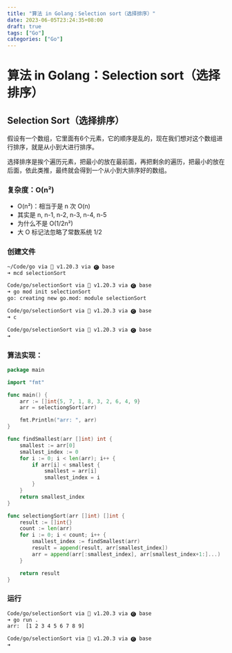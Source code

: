 ```yaml
---
title: "算法 in Golang：Selection sort（选择排序）"
date: 2023-06-05T23:24:35+08:00
draft: true
tags: ["Go"]
categories: ["Go"]
---
```


# 算法 in Golang：Selection sort（选择排序）

## Selection Sort（选择排序）

假设有一个数组，它里面有6个元素，它的顺序是乱的，现在我们想对这个数组进行排序，就是从小到大进行排序。

选择排序是挨个遍历元素，把最小的放在最前面，再把剩余的遍历，把最小的放在后面，依此类推，最终就会得到一个从小到大排序好的数组。

### 复杂度：O(n²)

- O(n²)：相当于是 n 次 O(n)
- 其实是 n, n-1, n-2, n-3, n-4, n-5
- 为什么不是 O(1/2n²)
- 大 O 标记法忽略了常数系统 1/2

### 创建文件

```bash
~/Code/go via 🐹 v1.20.3 via 🅒 base
➜ mcd selectionSort

Code/go/selectionSort via 🐹 v1.20.3 via 🅒 base
➜ go mod init selectionSort
go: creating new go.mod: module selectionSort

Code/go/selectionSort via 🐹 v1.20.3 via 🅒 base
➜ c

Code/go/selectionSort via 🐹 v1.20.3 via 🅒 base
➜
```

### 算法实现：

```go
package main

import "fmt"

func main() {
	arr := []int{5, 7, 1, 8, 3, 2, 6, 4, 9}
	arr = selectiongSort(arr)

	fmt.Println("arr: ", arr)
}

func findSmallest(arr []int) int {
	smallest := arr[0]
	smallest_index := 0
	for i := 0; i < len(arr); i++ {
		if arr[i] < smallest {
			smallest = arr[i]
			smallest_index = i
		}
	}
	return smallest_index
}

func selectiongSort(arr []int) []int {
	result := []int{}
	count := len(arr)
	for i := 0; i < count; i++ {
		smallest_index := findSmallest(arr)
		result = append(result, arr[smallest_index])
		arr = append(arr[:smallest_index], arr[smallest_index+1:]...)
	}

	return result
}

```

### 运行

```bash
Code/go/selectionSort via 🐹 v1.20.3 via 🅒 base 
➜ go run .
arr:  [1 2 3 4 5 6 7 8 9]

Code/go/selectionSort via 🐹 v1.20.3 via 🅒 base 
➜ 
```



